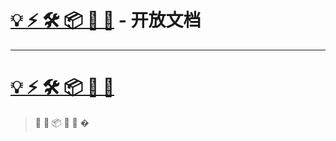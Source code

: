 # [💡 ⚡️ 🛠️ 📦 🔩 🔑](https://youfeed.github.io) - 开放文档 

---

# [💡 ⚡️ 🛠️ 📦 🔩 🔑](https://youfeed.github.io)
> 📝 💨 📦 🔩 🔑 �